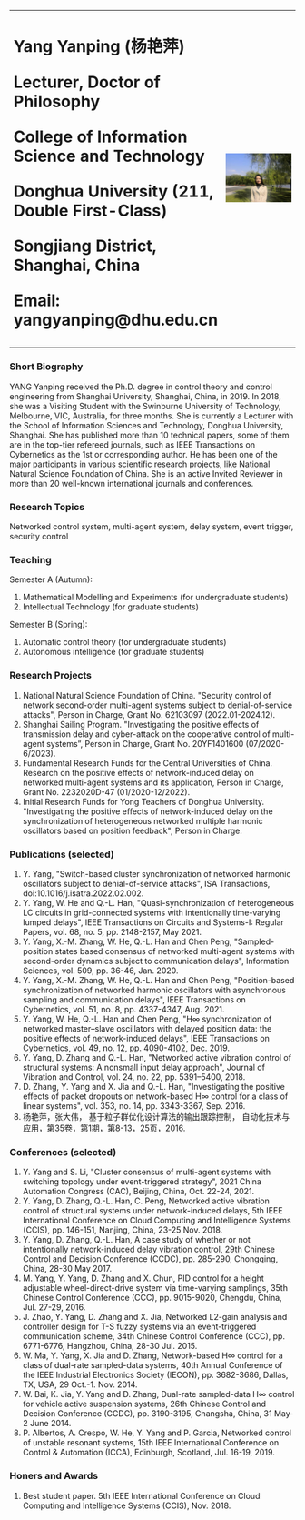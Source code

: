 
<table border="0">
<tr>
<td width="60%">
      <h1> Yang Yanping (杨艳萍)
      <p><b> Lecturer, Doctor of Philosophy </p></b> 
      <p><b> College of Information Science and Technology </p></b> 
      <p><b> Donghua University (211, Double First-Class) </p></b>
      <p><b> Songjiang District, Shanghai, China </p></b>
      <p><b> Email: yangyanping@dhu.edu.cn </p></b>
    </td>
    <td width="40%">
     <img src="/wo.jpg"width="100%">
</td>
</tr>
</table>

### Short Biography

YANG Yanping received the Ph.D. degree in control theory and control engineering from Shanghai University, Shanghai, China, in 2019. In 2018, she was a Visiting Student with the Swinburne University of Technology, Melbourne, VIC, Australia, for three months. She is currently a Lecturer with the School of Information Sciences and Technology, Donghua University, Shanghai. She has published more than 10 technical papers, some of them are in the top-tier refereed journals, such as IEEE Transactions on Cybernetics as the 1st or corresponding author. He has been one of the major participants in various scientific research projects, like National Natural Science Foundation of China. She is an active Invited Reviewer in more than 20 well-known international journals and conferences.

### Research Topics

Networked control system, multi-agent system, delay system, event trigger, security control

### Teaching

Semester A (Autumn):
1. Mathematical Modelling and Experiments (for undergraduate students)
2. Intellectual Technology (for graduate students)

Semester B (Spring):
1. Automatic control theory (for undergraduate students)
2. Autonomous intelligence (for graduate students)

### Research Projects

1. National Natural Science Foundation of China. "Security control of network second-order multi-agent systems subject to denial-of-service attacks", Person in Charge, Grant No. 62103097 (2022.01-2024.12).
2. Shanghai Sailing Program. "Investigating the positive effects of transmission delay and cyber-attack on the cooperative control of multi-agent systems”, Person in Charge, Grant No. 20YF1401600 (07/2020-6/2023).
3. Fundamental Research Funds for the Central Universities of China. Research on the positive effects of network-induced delay on networked multi-agent systems and its application, Person in Charge, Grant No. 2232020D-47 (01/2020-12/2022).
4. Initial Research Funds for Yong Teachers of Donghua University. "Investigating the positive effects of network-induced delay on the synchronization of heterogeneous networked multiple harmonic oscillators based on position feedback", Person in Charge. 

### Publications (selected)

1. Y. Yang, "Switch-based cluster synchronization of networked harmonic oscillators subject to denial-of-service attacks", ISA Transactions, doi:10.1016/j.isatra.2022.02.002.
2. Y. Yang, W. He and Q.-L. Han, "Quasi-synchronization of heterogeneous LC circuits in grid-connected systems with intentionally time-varying lumped delays", IEEE Transactions on Circuits and Systems-I: Regular Papers, vol. 68, no. 5, pp. 2148-2157, May 2021.
3. Y. Yang, X.-M. Zhang, W. He, Q.-L. Han and Chen Peng, "Sampled-position states based consensus of networked multi-agent systems with second-order dynamics subject to communication delays", Information Sciences, vol. 509, pp. 36-46, Jan. 2020.
4. Y. Yang, X.-M. Zhang, W. He, Q.-L. Han and Chen Peng, "Position-based synchronization of networked harmonic oscillators with asynchronous sampling and communication delays", IEEE Transactions on Cybernetics, vol. 51, no. 8, pp. 4337-4347, Aug. 2021. 
5. Y. Yang, W. He, Q.-L. Han and Chen Peng, "H∞ synchronization of networked master–slave oscillators with delayed position data: the
positive effects of network-induced delays", IEEE Transactions on Cybernetics, vol. 49, no. 12, pp. 4090-4102, Dec. 2019.
6. Y. Yang, D. Zhang and Q.-L. Han, "Networked active vibration control of structural systems: A nonsmall input delay approach", Journal of Vibration and Control, vol. 24, no. 22, pp. 5391–5400, 2018.
7. D. Zhang, Y. Yang and X. Jia and Q.-L. Han, "Investigating the positive effects of packet dropouts on network-based H∞ control for a class of linear systems",  vol. 353, no. 14, pp. 3343-3367, Sep. 2016.
9. 杨艳萍，张大伟， 基于粒子群优化设计算法的输出跟踪控制， 自动化技术与应用，第35卷，第1期，第8-13，25页，2016.

### Conferences (selected)

1. Y. Yang and S. Li, "Cluster consensus of multi-agent systems with switching topology under event-triggered strategy", 2021 China Automation Congress (CAC), Beijing, China, Oct. 22-24, 2021. 
2. Y. Yang, D. Zhang, Q.-L. Han, C. Peng, Networked active vibration control of structural systems under network-induced delays, 5th IEEE International Conference on Cloud Computing and Intelligence Systems (CCIS), pp. 146-151, Nanjing, China, 23-25 Nov. 2018.
3. Y. Yang, D. Zhang, Q.-L. Han, A case study of whether or not intentionally network-induced delay vibration control, 29th Chinese Control and Decision Conference (CCDC), pp. 285-290, Chongqing, China, 28-30 May 2017.
4. M. Yang, Y. Yang, D. Zhang and X. Chun, PID control for a height adjustable wheel-direct-drive system via time-varying samplings, 35th Chinese Control Conference (CCC), pp. 9015-9020, Chengdu, China, Jul. 27-29, 2016.
5. J. Zhao, Y. Yang, D. Zhang and X. Jia, Networked L2-gain analysis and controller design for T-S fuzzy systems via an event-triggered communication scheme, 34th Chinese Control Conference (CCC), pp. 6771-6776, Hangzhou, China, 28-30 Jul. 2015.
6. W. Ma, Y. Yang, X. Jia and D. Zhang, Network-based H∞  control for a class of dual-rate sampled-data systems, 40th Annual Conference of the IEEE Industrial Electronics Society (IECON), pp. 3682-3686, Dallas, TX, USA, 29 Oct.-1. Nov. 2014.
7. W. Bai, K. Jia, Y. Yang and D. Zhang, Dual-rate sampled-data H∞ control for vehicle active suspension systems, 26th Chinese Control and Decision Conference (CCDC), pp. 3190-3195, Changsha, China, 31 May-2 June 2014.
8. P. Albertos, A. Crespo, W. He, Y. Yang and P. Garcia, Networked control of unstable resonant systems, 15th IEEE International Conference on Control & Automation (ICCA), Edinburgh, Scotland, Jul. 16-19, 2019.

### Honers and Awards

1. Best student paper. 5th IEEE International Conference on Cloud Computing and Intelligence Systems (CCIS), Nov. 2018.
